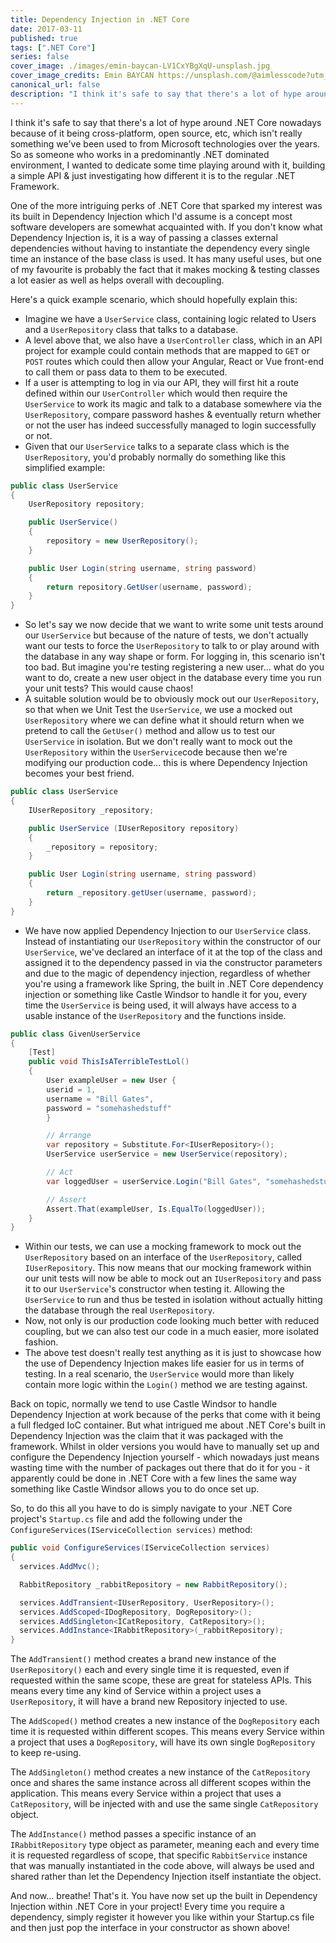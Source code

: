 ```yaml
---
title: Dependency Injection in .NET Core
date: 2017-03-11
published: true
tags: [".NET Core"]
series: false
cover_image: ./images/emin-baycan-LV1CxYBgXqU-unsplash.jpg
cover_image_credits: Emin BAYCAN https://unsplash.com/@aimlesscode?utm_source=unsplash&utm_medium=referral&utm_content=creditCopyText
canonical_url: false
description: "I think it's safe to say that there's a lot of hype around .NET Core nowadays because of it being cross-platform, open source, etc, which isn't really something we've been used to from Microsoft technologies over the years. So as someone who works in a predominantly .NET dominated environment, I wanted to dedicate some time playing around with it, building a simple API & just investigating how different it is to the regular .NET Framework."
---
```


I think it's safe to say that there's a lot of hype around .NET Core nowadays because of it being cross-platform, open source, etc, which isn't really something we've been used to from Microsoft technologies over the years. So as someone who works in a predominantly .NET dominated environment, I wanted to dedicate some time playing around with it, building a simple API & just investigating how different it is to the regular .NET Framework.

One of the more intriguing perks of .NET Core that sparked my interest was its built in Dependency Injection which I'd assume is a concept most software developers are somewhat acquainted with. If you don't know what Dependency Injection is, it is a way of passing a classes external dependencies without having to instantiate the dependency every single time an instance of the base class is used. It has many useful uses, but one of my favourite is probably the fact that it makes mocking & testing classes a lot easier as well as helps overall with decoupling.

Here's a quick example scenario, which should hopefully explain this:

- Imagine we have a `UserService` class, containing logic related to Users and a `UserRepository` class that talks to a database.
- A level above that, we also have a `UserController` class, which in an API project for example could contain methods that are mapped to `GET` or `POST` routes which could then allow your Angular, React or Vue front-end to call them or pass data to them to be executed.
- If a user is attempting to log in via our API, they will first hit a route defined within our `UserController` which would then require the `UserService` to work its magic and talk to a database somewhere via the `UserRepository`, compare password hashes & eventually return whether or not the user has indeed successfully managed to login successfully or not.
- Given that our `UserService` talks to a separate class which is the `UserRepository`, you'd probably normally do something like this simplified example:

```csharp
public class UserService
{
    UserRepository repository;

    public UserService()
    {
        repository = new UserRepository();
    }

    public User Login(string username, string password)
    {
        return repository.GetUser(username, password);
    }
}
```

- So let's say we now decide that we want to write some unit tests around our `UserService` but because of the nature of tests, we don't actually want our tests to force the `UserRepository` to talk to or play around with the database in any way shape or form. For logging in, this scenario isn't too bad. But imagine you're testing registering a new user... what do you want to do, create a new user object in the database every time you run your unit tests? This would cause chaos!
- A suitable solution would be to obviously mock out our `UserRepository`, so that when we Unit Test the `UserService`, we use a mocked out `UserRepository` where we can define what it should return when we pretend to call the `GetUser()` method and allow us to test our `UserService` in isolation. But we don't really want to mock out the `UserRepository` within the `UserService`code because then we're modifying our production code... this is where Dependency Injection becomes your best friend.

```csharp
public class UserService
{
    IUserRepository _repository;

    public UserService (IUserRepository repository)
    {
        _repository = repository;
    }

    public User Login(string username, string password)
    {
        return _repository.getUser(username, password);
    }
}
```

- We have now applied Dependency Injection to our `UserService` class. Instead of instantiating our `UserRepository` within the constructor of our `UserService`, we've declared an interface of it at the top of the class and assigned it to the dependency passed in via the constructor parameters and due to the magic of dependency injection, regardless of whether you're using a framework like Spring, the built in .NET Core dependency injection or something like Castle Windsor to handle it for you, every time the `UserService` is being used, it will always have access to a usable instance of the `UserRepository` and the functions inside.

```csharp
public class GivenUserService
{
    [Test]
    public void ThisIsATerribleTestLol()
    {
        User exampleUser = new User {
        userid = 1,
        username = "Bill Gates",
        password = "somehashedstuff"
        }

        // Arrange
        var repository = Substitute.For<IUserRepository>();
        UserService userService = new UserService(repository);

        // Act
        var loggedUser = userService.Login("Bill Gates", "somehashedstuff").Returns(exampleUser);

        // Assert
        Assert.That(exampleUser, Is.EqualTo(loggedUser));
    }
}
```

- Within our tests, we can use a mocking framework to mock out the `UserRepository` based on an interface of the `UserRepository`, called `IUserRepository`. This now means that our mocking framework within our unit tests will now be able to mock out an `IUserRepository` and pass it to our `UserService`'s constructor when testing it. Allowing the `UserService` to run and thus be tested in isolation without actually hitting the database through the real `UserRepository`.
- Now, not only is our production code looking much better with reduced coupling, but we can also test our code in a much easier, more isolated fashion.
- The above test doesn't really test anything as it is just to showcase how the use of Dependency Injection makes life easier for us in terms of testing. In a real scenario, the `UserService` would more than likely contain more logic within the `Login()` method we are testing against.

Back on topic, normally we tend to use Castle Windsor to handle Dependency Injection at work because of the perks that come with it being a full fledged IoC container. But what intrigued me about .NET Core's built in Dependency Injection was the claim that it was packaged with the framework. Whilst in older versions you would have to manually set up and configure the Dependency Injection yourself - which nowadays just means wasting time with the number of packages out there that do it for you - it apparently could be done in .NET Core with a few lines the same way something like Castle Windsor allows you to do once set up.

So, to do this all you have to do is simply navigate to your .NET Core project's `Startup.cs` file and add the following under the `ConfigureServices(IServiceCollection services)` method:


```csharp
public void ConfigureServices(IServiceCollection services)
{
  services.AddMvc();

  RabbitRepository _rabbitRepository = new RabbitRepository();

  services.AddTransient<IUserRepository, UserRepository>();
  services.AddScoped<IDogRepository, DogRepository>();
  services.AddSingleton<ICatRepository, CatRepository>();
  services.AddInstance<IRabbitRepository>(_rabbitRepository);
}
```

The `AddTransient()` method creates a brand new instance of the `UserRepository()` each and every single time it is requested, even if requested within the same scope, these are great for stateless APIs. This means every time any kind of Service within a project uses a `UserRepository`, it will have a brand new Repository injected to use.

The `AddScoped()` method creates a new instance of the `DogRepository` each time it is requested within different scopes. This means every Service within a project that uses a `DogRepository`, will have its own single `DogRepository` to keep re-using.

The `AddSingleton()` method creates a new instance of the `CatRepository` once and shares the same instance across all different scopes within the application. This means every Service within a project that uses a `CatRepository`, will be injected with and use the same single `CatRepository` object.

The `AddInstance()` method passes a specific instance of an `IRabbitRepository` type object as parameter, meaning each and every time it is requested regardless of scope, that specific `RabbitService` instance that was manually instantiated in the code above, will always be used and shared rather than let the Dependency Injection itself instantiate the object.

And now... breathe! That's it. You have now set up the built in Dependency Injection within .NET Core in your project! Every time you require a dependency, simply register it however you like within your Startup.cs file and then just pop the interface in your constructor as shown above!